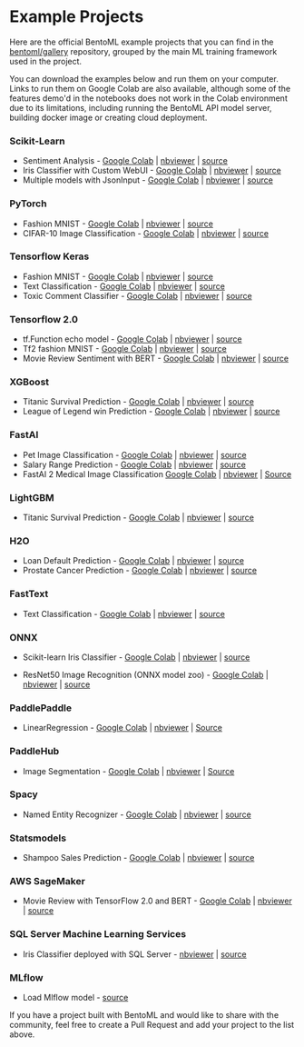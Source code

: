Example Projects
================

Here are the official BentoML example projects that you can find in the 
[bentoml/gallery](https://github.com/bentoml/gallery) repository, grouped by the main
ML training framework used in the project.

You can download the examples below and run them on your computer. Links to run them on
Google Colab are also available, although some of the features demo'd in the notebooks
does not work in the Colab environment due to its limitations, including running the 
BentoML API model server, building docker image or creating cloud deployment.

### Scikit-Learn

* Sentiment Analysis - [Google Colab](https://colab.research.google.com/github/bentoml/gallery/blob/0.13-LTS/scikit-learn/sentiment-analysis/sklearn-sentiment-analysis.ipynb) | [nbviewer](https://nbviewer.jupyter.org/github/bentoml/gallery/blob/0.13-LTS/scikit-learn/sentiment-analysis/sklearn-sentiment-analysis.ipynb) | [source](https://github.com/bentoml/gallery/blob/0.13-LTS/scikit-learn/sentiment-analysis/sklearn-sentiment-analysis.ipynb)
* Iris Classifier with Custom WebUI - [Google Colab](https://colab.research.google.com/github/bentoml/gallery/blob/0.13-LTS/scikit-learn/iris-classifier/iris-classifier.ipynb) | [nbviewer](https://nbviewer.jupyter.org/github/bentoml/gallery/blob/0.13-LTS/scikit-learn/iris-classifier/iris-classifier.ipynb) | [source](https://github.com/bentoml/gallery/blob/0.13-LTS/scikit-learn/iris-classifier/iris-classifier.ipynb)
* Multiple models with JsonInput  - [Google Colab](https://colab.research.google.com/github/bentoml/gallery/blob/0.13-LTS/scikit-learn/titanic-multiple-models-jsoninput/multiple_models-titanic-survival-prediction.ipynb) | [nbviewer](https://nbviewer.jupyter.org/github/bentoml/gallery/blob/0.13-LTS/scikit-learn/titanic-multiple-models-jsoninput/multiple_models-titanic-survival-prediction.ipynb) | [source](https://github.com/bentoml/gallery/blob/0.13-LTS/scikit-learn/titanic-multiple-models-jsoninput/multiple_models-titanic-survival-prediction.ipynb)


### PyTorch

* Fashion MNIST - [Google Colab](https://colab.research.google.com/github/bentoml/gallery/blob/0.13-LTS/pytorch/fashion-mnist/pytorch-fashion-mnist.ipynb) | [nbviewer](https://nbviewer.jupyter.org/github/bentoml/gallery/blob/0.13-LTS/pytorch/fashion-mnist/pytorch-fashion-mnist.ipynb) | [source](https://github.com/bentoml/gallery/blob/0.13-LTS/pytorch/fashion-mnist/pytorch-fashion-mnist.ipynb)
* CIFAR-10 Image Classification - [Google Colab](https://colab.research.google.com/github/bentoml/gallery/blob/0.13-LTS/pytorch/cifar10-image-classification/pytorch-cifar10-image-classification.ipynb) | [nbviewer](https://nbviewer.jupyter.org/github/bentoml/gallery/blob/0.13-LTS/pytorch/cifar10-image-classification/pytorch-cifar10-image-classification.ipynb) | [source](https://github.com/bentoml/gallery/blob/0.13-LTS/pytorch/cifar10-image-classification/pytorch-cifar10-image-classification.ipynb)


### Tensorflow Keras

* Fashion MNIST - [Google Colab](https://colab.research.google.com/github/bentoml/gallery/blob/0.13-LTS/legacy-keras/fashion-mnist/keras-fashion-mnist.ipynb) | [nbviewer](https://nbviewer.jupyter.org/github/bentoml/gallery/blob/0.13-LTS/legacy-keras/fashion-mnist/keras-fashion-mnist.ipynb) | [source](https://github.com/bentoml/gallery/blob/0.13-LTS/legacy-keras/fashion-mnist/keras-fashion-mnist.ipynb)
* Text Classification - [Google Colab](https://colab.research.google.com/github/bentoml/gallery/blob/0.13-LTS/legacy-keras/text-classification/keras-text-classification.ipynb) | [nbviewer](https://nbviewer.jupyter.org/github/bentoml/gallery/blob/0.13-LTS/legacy-keras/text-classification/keras-text-classification.ipynb) | [source](https://github.com/bentoml/gallery/blob/0.13-LTS/legacy-keras/text-classification/keras-text-classification.ipynb)
* Toxic Comment Classifier - [Google Colab](https://colab.research.google.com/github/bentoml/gallery/blob/0.13-LTS/legacy-keras/toxic-comment-classification/keras-toxic-comment-classification.ipynb) | [nbviewer](https://nbviewer.jupyter.org/github/bentoml/gallery/blob/0.13-LTS/legacy-keras/toxic-comment-classification/keras-toxic-comment-classification.ipynb) | [source](https://github.com/bentoml/gallery/blob/0.13-LTS/legacy-keras/toxic-comment-classification/keras-toxic-comment-classification.ipynb)


### Tensorflow 2.0

* tf.Function echo model - [Google Colab](https://colab.research.google.com/github/bentoml/gallery/blob/0.13-LTS/tensorflow/echo/tensorflow-echo.ipynb) | [nbviewer](https://nbviewer.jupyter.org/github/bentoml/gallery/blob/0.13-LTS/tensorflow/echo/tensorflow-echo.ipynb) | [source](https://github.com/bentoml/gallery/blob/0.13-LTS/tensorflow/echo/tensorflow-echo.ipynb)
* Tf2 fashion MNIST - [Google Colab](https://colab.research.google.com/github/bentoml/gallery/blob/0.13-LTS/tensorflow/fashion-mnist/tensorflow_2_fasion_mnist.ipynb) | [nbviewer](https://nbviewer.jupyter.org/github/bentoml/gallery/blob/0.13-LTS/tensorflow/fashion-mnist/tensorflow_2_fashion_mnist.ipynb) | [source](https://github.com/bentoml/gallery/blob/0.13-LTS/tensorflow/fashion-mnist/tensorflow_2_fashion_mnist.ipynb)
* Movie Review Sentiment with BERT - [Google Colab](https://colab.research.google.com/github/bentoml/gallery/blob/0.13-LTS/tensorflow/bert/bert_movie_reviews.ipynb) | [nbviewer](https://nbviewer.jupyter.org/github/bentoml/gallery/blob/0.13-LTS/tensorflow/bert/bert_movie_reviews.ipynb) | [source](https://github.com/bentoml/gallery/blob/0.13-LTS/tensorflow/bert/bert_movie_reviews.ipynb)

### XGBoost

* Titanic Survival Prediction - [Google Colab](https://colab.research.google.com/github/bentoml/gallery/blob/0.13-LTS/xgboost/titanic-survival-prediction/xgboost-titanic-survival-prediction.ipynb) | [nbviewer](https://nbviewer.jupyter.org/github/bentoml/gallery/blob/0.13-LTS/xgboost/titanic-survival-prediction/xgboost-titanic-survival-prediction.ipynb) | [source](https://github.com/bentoml/gallery/blob/0.13-LTS/xgboost/titanic-survival-prediction/xgboost-titanic-survival-prediction.ipynb)
* League of Legend win Prediction - [Google Colab](https://colab.research.google.com/github/bentoml/gallery/blob/0.13-LTS/xgboost/league-of-legend-win-prediction/xgboost-league-of-legend-win-prediction.ipynb) | [nbviewer](https://nbviewer.jupyter.org/github/bentoml/gallery/blob/0.13-LTS/xgboost/league-of-legend-win-prediction/xgboost-league-of-legend-win-prediction.ipynb) | [source](https://github.com/bentoml/gallery/blob/0.13-LTS/xgboost/league-of-legend-win-prediction/xgboost-league-of-legend-win-prediction.ipynb)

### FastAI

* Pet Image Classification - [Google Colab](https://colab.research.google.com/github/bentoml/gallery/blob/0.13-LTS/fast-ai/pet-image-classification/fast-ai-pet-image-classification.ipynb) | [nbviewer](https://nbviewer.jupyter.org/github/bentoml/gallery/blob/0.13-LTS/fast-ai/pet-image-classification/fast-ai-pet-image-classification.ipynb) | [source](https://github.com/bentoml/gallery/blob/0.13-LTS/fast-ai/pet-image-classification/fast-ai-pet-image-classification.ipynb)
* Salary Range Prediction - [Google Colab](https://colab.research.google.com/github/bentoml/gallery/blob/0.13-LTS/fast-ai/salary-range-prediction/fast-ai-salary-range-prediction.ipynb) | [nbviewer](https://nbviewer.jupyter.org/github/bentoml/gallery/blob/0.13-LTS/fast-ai/salary-range-prediction/fast-ai-salary-range-prediction.ipynb) | [source](https://github.com/bentoml/gallery/blob/0.13-LTS/fast-ai/salary-range-prediction/fast-ai-salary-range-prediction.ipynb)
* FastAI 2 Medical Image Classification [Google Colab](https://colab.research.google.com/github/bentoml/gallery/blob/0.13-LTS/fast-ai/fastai2_medical/medical_imaging.ipynb) | [nbviewer](https://nbviewer.jupyter.org/github/bentoml/gallery/blob/0.13-LTS/fast-ai/fastai2_medical/medical_imaging.ipynb) | [Source](https://github.com/bentoml/gallery/blob/0.13-LTS/fast-ai/fastai2_medical/medical_imaging.ipynb)

### LightGBM

* Titanic Survival Prediction -  [Google Colab](https://colab.research.google.com/github/bentoml/gallery/blob/0.13-LTS/lightbgm/titanic-survival-prediction/lightbgm-titanic-survival-prediction.ipynb) | [nbviewer](https://nbviewer.jupyter.org/github/bentoml/gallery/blob/0.13-LTS/lightbgm/titanic-survival-prediction/lightbgm-titanic-survival-prediction.ipynb) | [source](https://github.com/bentoml/gallery/blob/0.13-LTS/lightbgm/titanic-survival-prediction/lightbgm-titanic-survival-prediction.ipynb)


### H2O

* Loan Default Prediction - [Google Colab](https://colab.research.google.com/github/bentoml/gallery/blob/0.13-LTS/h2o/loan-prediction/h2o-loan-prediction.ipynb) | [nbviewer](https://nbviewer.jupyter.org/github/bentoml/gallery/blob/0.13-LTS/h2o/loan-prediction/h2o-loan-prediction.ipynb) | [source](https://github.com/bentoml/gallery/blob/0.13-LTS/h2o/loan-prediction/h2o-loan-prediction.ipynb)
* Prostate Cancer Prediction - [Google Colab](https://colab.research.google.com/github/bentoml/gallery/blob/0.13-LTS/h2o/prostate-cancer-classification/h2o-prostate-cancer-classification.ipynb) | [nbviewer](https://nbviewer.jupyter.org/github/bentoml/gallery/blob/0.13-LTS/h2o/prostate-cancer-classification/h2o-prostate-cancer-classification.ipynb) | [source](https://github.com/bentoml/gallery/blob/0.13-LTS/h2o/prostate-cancer-classification/h2o-prostate-cancer-classification.ipynb)


### FastText

* Text Classification - [Google Colab](https://colab.research.google.com/github/bentoml/gallery/blob/0.13-LTS/fasttext/text-classification/text-classification.ipynb) | [nbviewer](https://nbviewer.jupyter.org/github/bentoml/gallery/blob/0.13-LTS/fasttext/text-classification/text-classification.ipynb) | [source](https://github.com/bentoml/gallery/blob/0.13-LTS/fasttext/text-classification/text-classification.ipynb)


### ONNX

* Scikit-learn Iris Classifier - [Google Colab](https://colab.research.google.com/github/bentoml/gallery/blob/0.13-LTS/onnx/sklearn-iris-classifier/SK-iris-classifier.ipynb) | [nbviewer](https://nbviewer.jupyter.org/github/bentoml/gallery/blob/0.13-LTS/onnx/sklearn-iris-classifier/SK-iris-classifier.ipynb) | [source](https://github.com/bentoml/gallery/blob/0.13-LTS/onnx/sklearn-iris-classifier/SK-iris-classifier.ipynb)

* ResNet50 Image Recognition (ONNX model zoo) - [Google Colab](https://colab.research.google.com/github/bentoml/gallery/blob/0.13-LTS/onnx/resnet50/resnet50.ipynb) | [nbviewer](https://nbviewer.jupyter.org/github/bentoml/gallery/blob/0.13-LTS/onnx/resnet50/resnet50.ipynb) | [source](https://github.com/bentoml/gallery/blob/0.13-LTS/onnx/resnet50/resnet50.ipynb)


### PaddlePaddle

* LinearRegression - [Google Colab](https://colab.research.google.com/github/bentoml/gallery/blob/0.13-LTS/paddlepaddle/LinearRegression/LinearRegression.ipynb) | [nbviewer](https://nbviewer.jupyter.org/github/bentoml/gallery/blob/0.13-LTS/paddlepaddle/LinearRegression/LinearRegression.ipynb) | [Source](https://github.com/bentoml/gallery/blob/0.13-LTS/paddlepaddle/LinearRegression/LinearRegression.ipynb)


### PaddleHub

* Image Segmentation - [Google Colab](https://colab.research.google.com/github/bentoml/gallery/blob/0.13-LTS/paddlehub/image-segmentation/image-segmentation.ipynb) | [nbviewer](https://nbviewer.jupyter.org/github/bentoml/gallery/blob/0.13-LTS/paddlehub/image-segmentation/image-segmentation.ipynb) | [Source](https://github.com/bentoml/gallery/blob/0.13-LTS/paddlehub/image-segmentation/image-segmentation.ipynb)


### Spacy

* Named Entity Recognizer - [Google Colab](https://colab.research.google.com/github/bentoml/gallery/blob/0.13-LTS/spacy/named-entity-recognizer/named-entity-recognizer.ipynb) | [nbviewer](https://nbviewer.jupyter.org/github/bentoml/gallery/blob/0.13-LTS/spacy/named-entity-recognizer/named-entity-recognizer.ipynb) | [source](https://github.com/bentoml/gallery/blob/0.13-LTS/spacy/named-entity-recognizer/named-entity-recognizer.ipynb)


### Statsmodels

* Shampoo Sales Prediction -  [Google Colab](https://colab.research.google.com/github/bentoml/gallery/blob/0.13-LTS/statsmodels_holt/bentoml_statsmodels.ipynb) | [nbviewer](https://nbviewer.jupyter.org/github/bentoml/gallery/blob/0.13-LTS/statsmodels_holt/bentoml_statsmodels.ipynb) | [source](https://github.com/bentoml/gallery/blob/0.13-LTS/statsmodels_holt/bentoml_statsmodels.ipynb)


### AWS SageMaker

* Movie Review with TensorFlow 2.0 and BERT - [Google Colab](https://colab.research.google.com/github/bentoml/gallery/blob/0.13-LTS/end-to-end/sagemaker-deployment/MovieReview-sagemaker-deployment.ipynb) | [nbviewer](https://nbviewer.jupyter.org/github/bentoml/gallery/blob/0.13-LTS/end-to-end/sagemaker-deployment/MovieReview-sagemaker-deployment.ipynb) | [source](https://github.com/bentoml/gallery/blob/0.13-LTS/end-to-end/sagemaker-deployment/MovieReview-sagemaker-deployment.ipynbb)

###  SQL Server Machine Learning Services

* Iris Classifier deployed with SQL Server - [nbviewer](https://nbviewer.jupyter.org/github/bentoml/gallery/blob/0.13-LTS/end-to-end/sql-server-deployment/sql-server-deployment.ipynb) | [source](https://github.com/bentoml/gallery/blob/0.13-LTS/end-to-end/sql-server-deployment/sql-server-deployment.ipynb)

### MLflow

* Load Mlflow model - [source](https://github.com/bentoml/gallery/blob/0.13-LTS/bentomlflow/mlflow-to-bentoml-example.ipynb)



If you have a project built with BentoML and would like to share with the community, feel free to create a Pull Request and add your project to the list above.
